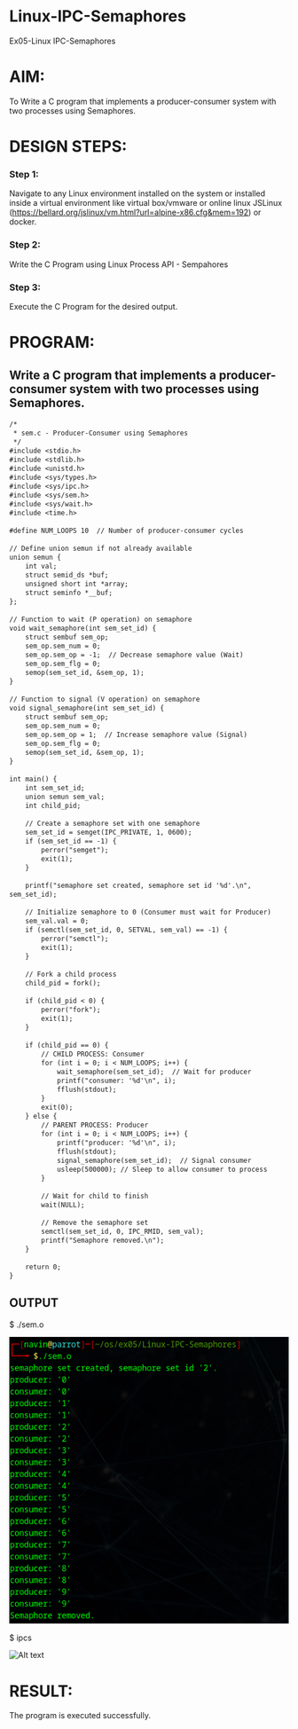 # Linux-IPC-Semaphores
Ex05-Linux IPC-Semaphores

# AIM:
To Write a C program that implements a producer-consumer system with two processes using Semaphores.

# DESIGN STEPS:

### Step 1:

Navigate to any Linux environment installed on the system or installed inside a virtual environment like virtual box/vmware or online linux JSLinux (https://bellard.org/jslinux/vm.html?url=alpine-x86.cfg&mem=192) or docker.

### Step 2:

Write the C Program using Linux Process API - Sempahores

### Step 3:

Execute the C Program for the desired output. 

# PROGRAM:

## Write a C program that implements a producer-consumer system with two processes using Semaphores.
```
/*
 * sem.c - Producer-Consumer using Semaphores
 */
#include <stdio.h>      
#include <stdlib.h>     
#include <unistd.h>     
#include <sys/types.h>  
#include <sys/ipc.h>    
#include <sys/sem.h>    
#include <sys/wait.h>   
#include <time.h>      

#define NUM_LOOPS 10  // Number of producer-consumer cycles

// Define union semun if not already available
union semun {
    int val;               
    struct semid_ds *buf;  
    unsigned short int *array; 
    struct seminfo *__buf;
};

// Function to wait (P operation) on semaphore
void wait_semaphore(int sem_set_id) {
    struct sembuf sem_op;
    sem_op.sem_num = 0;
    sem_op.sem_op = -1;  // Decrease semaphore value (Wait)
    sem_op.sem_flg = 0;
    semop(sem_set_id, &sem_op, 1);
}

// Function to signal (V operation) on semaphore
void signal_semaphore(int sem_set_id) {
    struct sembuf sem_op;
    sem_op.sem_num = 0;
    sem_op.sem_op = 1;  // Increase semaphore value (Signal)
    sem_op.sem_flg = 0;
    semop(sem_set_id, &sem_op, 1);
}

int main() {
    int sem_set_id;
    union semun sem_val;
    int child_pid;

    // Create a semaphore set with one semaphore
    sem_set_id = semget(IPC_PRIVATE, 1, 0600);
    if (sem_set_id == -1) {
        perror("semget");
        exit(1);
    }

    printf("semaphore set created, semaphore set id '%d'.\n", sem_set_id);

    // Initialize semaphore to 0 (Consumer must wait for Producer)
    sem_val.val = 0;
    if (semctl(sem_set_id, 0, SETVAL, sem_val) == -1) {
        perror("semctl");
        exit(1);
    }

    // Fork a child process
    child_pid = fork();

    if (child_pid < 0) {
        perror("fork");
        exit(1);
    }

    if (child_pid == 0) {  
        // CHILD PROCESS: Consumer
        for (int i = 0; i < NUM_LOOPS; i++) {
            wait_semaphore(sem_set_id);  // Wait for producer
            printf("consumer: '%d'\n", i);
            fflush(stdout);
        }
        exit(0);
    } else {  
        // PARENT PROCESS: Producer
        for (int i = 0; i < NUM_LOOPS; i++) {
            printf("producer: '%d'\n", i);
            fflush(stdout);
            signal_semaphore(sem_set_id);  // Signal consumer
            usleep(500000); // Sleep to allow consumer to process
        }

        // Wait for child to finish
        wait(NULL);

        // Remove the semaphore set
        semctl(sem_set_id, 0, IPC_RMID, sem_val);
        printf("Semaphore removed.\n");
    }

    return 0;
}

```



## OUTPUT
$ ./sem.o 

![Alt text](image-3.png)

$ ipcs


![Alt text](../../ipcs.png)


# RESULT:
The program is executed successfully.
